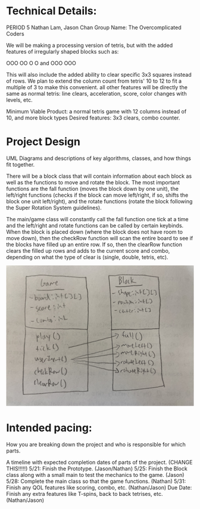 
# Technical Details:

PERIOD 5
Nathan Lam, Jason Chan
Group Name: The Overcomplicated Coders

We will be making a processing version of tetris, but with the added features of irregularly shaped blocks such as:

OOO        OO
O O  and OOO
OOO

This will also include the added ability to clear specific 3x3 squares instead of rows.  We plan to extend the column count from tetris' 10 to 12 to fit a multiple of 3 to make this convenient.
all other features will be directly the same as normal tetris: line clears, acceleration, score, color changes with levels, etc.

Minimum Viable Product:
a normal tetris game with 12 columns instead of 10, and more block types
Desired features: 3x3 clears, combo counter.

# Project Design

UML Diagrams and descriptions of key algorithms, classes, and how things fit together.

There will be a block class that will contain information about each block as well as the functions to move and rotate the block. The most important functions are the fall function (moves the block down by one unit), the left/right functions (checks if the block can move left/right, if so, shifts the block one unit left/right), and the rotate functions (rotate the block following the Super Rotation System guidelines).

The main/game class will constantly call the fall function one tick at a time and the left/right and rotate functions can be called by certain keybinds. When the block is placed down (where the block does not have room to move down), then the checkRow function will scan the entire board to see if the blocks have filled up an entire row. If so, then the clearRow function clears the filled up rows and adds to the current score and combo, depending on what the type of clear is (single, double, tetris, etc).

![Alt text](uml.jpg?raw=true "Adding by Index Diagrams" )

# Intended pacing:

How you are breaking down the project and who is responsible for which parts.

A timeline with expected completion dates of parts of the project. (CHANGE THIS!!!!!)
5/21: Finish the Prototype. (Jason/Nathan)
5/25: Finish the Block class along with a small main to test the mechanics to the game. (Jason)
5/28: Complete the main class so that the game functions. (Nathan)
5/31: Finish any QOL features like scoring, combo, etc. (Nathan/Jason)
Due Date: Finish any extra features like T-spins, back to back tetrises, etc. (Nathan/Jason)
